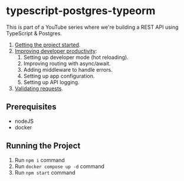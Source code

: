 # typescript-postgres-typeorm

This is part of a YouTube series where we're building a REST API using TypeScript & Postgres.

1. [Getting the project started](https://youtu.be/MX3hlSgBLTI).
2. [Improving developer productivity](https://youtu.be/rflZhPzr_G4):
    1. Setting up developer mode (hot reloading).
    2. Improving routing with async/await.
    3. Adding middleware to handle errors.
    4. Setting up app configuration.
    5. Setting up API logging.
3. [Validating requests](https://youtu.be/QR-oi1PCaZk).

## Prerequisites

- nodeJS
- docker

## Running the Project

1. Run `npm i` command
2. Run `docker compose up -d` command
3. Run `npm start` command
